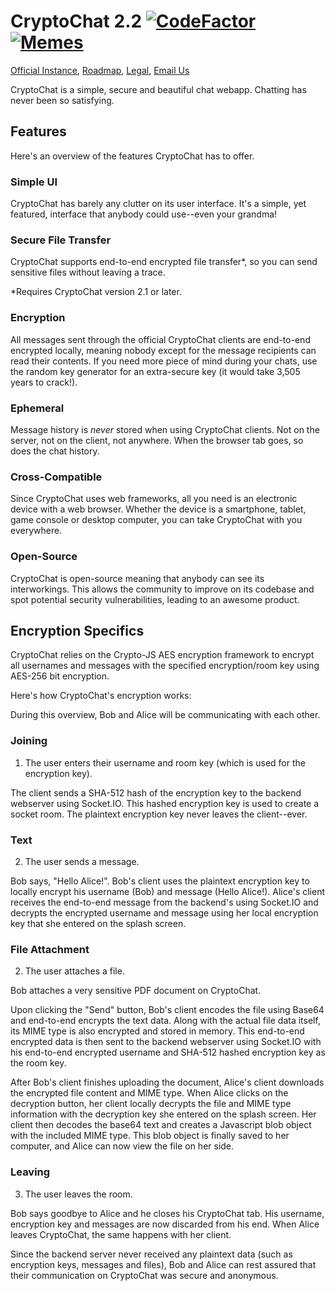 # CryptoChat 2.2 [![CodeFactor](https://www.codefactor.io/repository/github/cryptochat-dev/cryptochat2/badge)](https://www.codefactor.io/repository/github/cryptochat-dev/cryptochat2) [![Memes](https://img.shields.io/badge/need-memes-red)](https://img.shields.io/badge/need-memes-red)

[Official Instance](https://cryptochat.dev), [Roadmap](https://github.com/CryptoChat-dev/cryptochat/projects/1), [Legal](https://cryptochat.dev/legal), [Email Us](mailto:contact@cryptochat.dev)

CryptoChat is a simple, secure and beautiful chat webapp. Chatting has never been so satisfying.

## Features

Here's an overview of the features CryptoChat has to offer.

### Simple UI

CryptoChat has barely any clutter on its user interface. It's a simple, yet featured, interface that anybody could use--even your grandma!

### Secure File Transfer

CryptoChat supports end-to-end encrypted file transfer\*, so you can send sensitive files without leaving a trace.

\*Requires CryptoChat version 2.1 or later.

### Encryption

All messages sent through the official CryptoChat clients are end-to-end encrypted locally, meaning nobody except for the message recipients can read their contents. If you need more piece of mind during your chats, use the random key generator for an extra-secure key (it would take 3,505 years to crack!).

### Ephemeral

Message history is *never* stored when using CryptoChat clients. Not on the server, not on the client, not anywhere. When the browser tab goes, so does the chat history.

### Cross-Compatible

Since CryptoChat uses web frameworks, all you need is an electronic device with a web browser. Whether the device is a smartphone, tablet, game console or desktop computer, you can take CryptoChat with you everywhere.

### Open-Source

CryptoChat is open-source meaning that anybody can see its interworkings. This allows the community to improve on its codebase and spot potential security vulnerabilities, leading to an awesome product.

## Encryption Specifics

CryptoChat relies on the Crypto-JS AES encryption framework to encrypt all usernames and messages with the specified encryption/room key using AES-256 bit encryption.

Here's how CryptoChat's encryption works:

During this overview, Bob and Alice will be communicating with each other.

### Joining

1. The user enters their username and room key (which is used for the encryption key).

The client sends a SHA-512 hash of the encryption key to the backend webserver using Socket.IO. This hashed encryption key is used to create a socket room. The plaintext encryption key never leaves the client--ever.

### Text

2. The user sends a message.

Bob says, "Hello Alice!". Bob's client uses the plaintext encryption key to locally encrypt his username (Bob) and message (Hello Alice!). Alice's client receives the end-to-end message from the backend's using Socket.IO and decrypts the encrypted username and message using her local encryption key that she entered on the splash screen.

### File Attachment

2. The user attaches a file.

Bob attaches a very sensitive PDF document on CryptoChat.

Upon clicking the "Send" button, Bob's client encodes the file using Base64 and end-to-end encrypts the text data. Along with the actual file data itself, its MIME type is also encrypted and stored in memory. This end-to-end encrypted data is then sent to the backend webserver using Socket.IO with his end-to-end encrypted username and SHA-512 hashed encryption key as the room key. 

After Bob's client finishes uploading the document, Alice's client downloads the encrypted file content and MIME type. When Alice clicks on the decryption button, her client locally decrypts the file and MIME type information with the decryption key she entered on the splash screen. Her client then decodes the base64 text and creates a Javascript blob object with the included MIME type. This blob object is finally saved to her computer, and Alice can now view the file on her side.

### Leaving

3. The user leaves the room.

Bob says goodbye to Alice and he closes his CryptoChat tab. His username, encryption key and messages are now discarded from his end. When Alice leaves CryptoChat, the same happens with her client.

Since the backend server never received any plaintext data (such as encryption keys, messages and files), Bob and Alice can rest assured that their communication on CryptoChat was secure and anonymous.